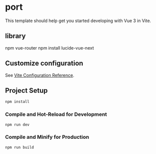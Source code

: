 # port

This template should help get you started developing with Vue 3 in Vite.

## library

npm vue-router
npm install lucide-vue-next

## Customize configuration

See [Vite Configuration Reference](https://vite.dev/config/).

## Project Setup

```sh
npm install
```

### Compile and Hot-Reload for Development

```sh
npm run dev
```

### Compile and Minify for Production

```sh
npm run build
```
